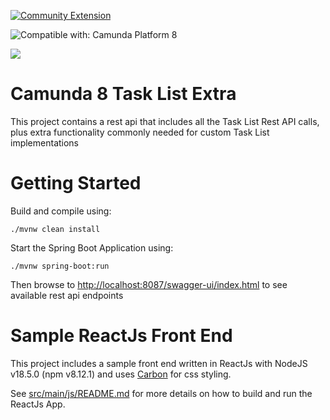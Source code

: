 [![Community Extension](https://img.shields.io/badge/Community%20Extension-An%20open%20source%20community%20maintained%20project-FF4700)](https://github.com/camunda-community-hub/community)

![Compatible with: Camunda Platform 8](https://img.shields.io/badge/Compatible%20with-Camunda%20Platform%208-0072Ce)

[![](https://img.shields.io/badge/Lifecycle-Proof%20of%20Concept-blueviolet)](https://github.com/Camunda-Community-Hub/community/blob/main/extension-lifecycle.md#proof-of-concept-)

# Camunda 8 Task List Extra

This project contains a rest api that includes all the Task List Rest API calls, plus extra functionality commonly
needed for custom Task List implementations

# Getting Started

Build and compile using:

```shell
./mvnw clean install
```

Start the Spring Boot Application using:

```shell
./mvnw spring-boot:run
```

Then browse to [http://localhost:8087/swagger-ui/index.html](http://localhost:8087/swagger-ui/index.html) to see available
rest api endpoints

# Sample ReactJs Front End

This project includes a sample front end written in ReactJs with NodeJS v18.5.0 (npm v8.12.1) and uses [Carbon](https://github.com/carbon-design-system/carbon) for css styling.

See [src/main/js/README.md](src/main/js/README.md) for more details on how to build and run the ReactJs App.


